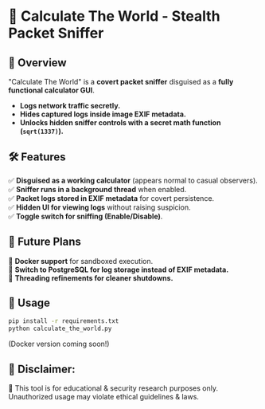 # 🔢 Calculate The World - Stealth Packet Sniffer

## 🚀 Overview  
"Calculate The World" is a **covert packet sniffer** disguised as a **fully functional calculator GUI**.  
- **Logs network traffic secretly.**  
- **Hides captured logs inside image EXIF metadata.**  
- **Unlocks hidden sniffer controls with a secret math function (`sqrt(1337)`).**  

## 🛠 Features  
✅ **Disguised as a working calculator** (appears normal to casual observers).  
✅ **Sniffer runs in a background thread** when enabled.  
✅ **Packet logs stored in EXIF metadata** for covert persistence.  
✅ **Hidden UI for viewing logs** without raising suspicion.  
✅ **Toggle switch for sniffing (Enable/Disable)**.  

## 🔄 Future Plans  
🔹 **Docker support** for sandboxed execution.  
🔹 **Switch to PostgreSQL for log storage instead of EXIF metadata.**  
🔹 **Threading refinements for cleaner shutdowns.**  

## 🚀 Usage  
```bash
pip install -r requirements.txt
python calculate_the_world.py
```

(Docker version coming soon!)

## 📢 Disclaimer:
🚨 This tool is for educational & security research purposes only.
Unauthorized usage may violate ethical guidelines & laws.
